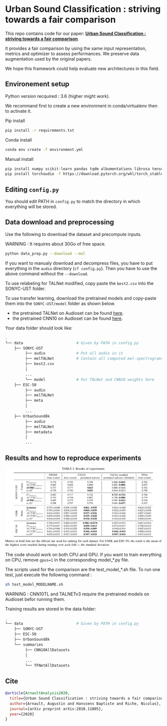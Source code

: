 # Urban Sound Classification : striving towards a fair comparison

This repo contains code for our paper: [**Urban Sound Classification : striving towards a fair comparison**](https://arxiv.org/pdf/2010.11805.pdf). 

It  provides  a  fair comparison  by  using  the  same  input  representation,  metrics and  optimizer  to  assess  performances.  We  preserve  data  augmentation used by the original papers. 

We hope this framework could  help  evaluate  new  architectures  in  this  field.


## Environement setup

Python version recquired : 3.6 (higher might work).

We recommand first to create a new environment in conda/virtualenv then to activate it.

Pip install

~~~bash
pip install -r requirements.txt
~~~

Conda install

~~~bash
conda env create -f environment.yml
~~~

Manual install

~~~bash
pip install numpy scikit-learn pandas tqdm albumentations librosa tensorboard torch torchvision oyaml pytorch-lightning numba==0.49
pip install torchaudio -f https://download.pytorch.org/whl/torch_stable.html
~~~

## Editing `config.py`

You should edit PATH in `config.py` to match the directory in which everything will be stored.

## Data download and preprocessing

Use the following to download the dataset and precompute inputs.

WARNING : It requires about 30Go of free space.

~~~bash
python data_prep.py --download --mel
~~~

If you want to manualy download and decompress files, you have to put everything in the `audio` directory (`cf config.py`). Then you have to use the above command without the `--download`.

To use relabeling for TALNet modified, copy paste the `best2.csv` into the SONYC-UST folder.

To use transfer learning, download the pretrained models and copy-paste them into the `SONYC-UST/model` folder as shown below.
- the pretrained TALNet on Audioset can be found [here](http://islpc21.is.cs.cmu.edu/yunwang/git/cmu-thesis/model/TALNet.pt).
- the pretrained CNN10 on Audioset can be found [here](https://zenodo.org/record/3987831/files/Cnn10_mAP%3D0.380.pth?download=1).


Your data folder should look like:

~~~bash
.
└── data                        # Given by PATH in config.py
    ├── SONYC-UST                   
         ├── audio              # Put all audio in it 
         ├── melTALNet          # Contain all computed mel-spectrograms 
         ├── best2.csv 
         │  
         ...
         └── model              # Put TALNet and CNN10 weights here
    ├── ESC-50 
         ├── audio             
         ├── melTALNet 
         ├── meta
         │  
         ...
    ├── UrbanSound8k
         ├── audio             
         ├── melTALNet  
         ├── metadata
         │  
         ...
~~~

## Results and how to reproduce experiments

![Results](img/results.png)

The code should work on both CPU and GPU. If you want to train everything on CPU, remove `gpus=1` in the corresponding model_*.py file. 

The scripts used for the comparison are the test_model_*.sh file. To run one test, just execute the following command :

~~~bash
sh test_model_MODELNAME.sh
~~~

WARNING : CNN10TL and TALNETv3 require the pretrained models on Audioset befor running them.

Training results are stored in the data folder:
~~~bash
.
└── data                        # Given by PATH in config.py
    ├── SONYC-UST                   
    ├── ESC-50 
    ├── UrbanSound8k
    └── summaries
         ├── CNN10AllDatasets
         │  
         ...
         └── TFNetAllDatasets
~~~

## Cite

~~~bibtex
@article{ArnaultAnalysis2020,
  title={Urban Sound Classification : striving towards a fair comparison},
  author={Arnault, Augustin and Hanssens Baptiste and Riche, Nicolas},
  journal={arXiv preprint arXiv:2010.11805},
  year={2020}
}
~~~

